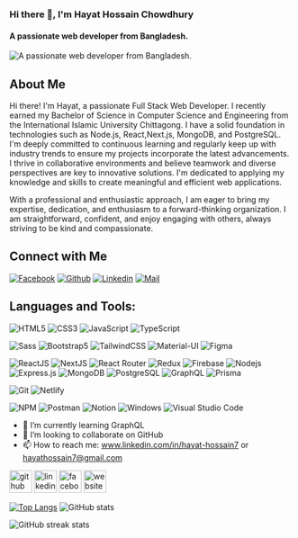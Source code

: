 ### Hi there 👋, I'm Hayat Hossain Chowdhury
#### A passionate web developer from Bangladesh.
![A passionate web developer from Bangladesh.](https://i.ibb.co/G7CNCL1/1693384554148.jpg)

## About Me
Hi there! I'm Hayat, a passionate Full Stack Web Developer. I recently earned my Bachelor of Science in Computer Science and Engineering from the International Islamic University Chittagong. I have a solid foundation in technologies such as Node.js, React,Next.js, MongoDB, and PostgreSQL. I'm deeply committed to continuous learning and regularly keep up with industry trends to ensure my projects incorporate the latest advancements. I thrive in collaborative environments and believe teamwork and diverse perspectives are key to innovative solutions. I'm dedicated to applying my knowledge and skills to create meaningful and efficient web applications. 
             
With a professional and enthusiastic approach, I am eager to bring my expertise, dedication, and enthusiasm to a forward-thinking organization. I am straightforward, confident, and enjoy engaging with others, always striving to be kind and compassionate.

## Connect with Me
[![Facebook](https://img.shields.io/badge/Facebook-1877F2?style=for-the-badge&logo=facebook&logoColor=white)](https://www.facebook.com/HayatHossainNChowdhury/)
[![Github](https://img.shields.io/badge/GitHub-100000?style=for-the-badge&logo=github&logoColor=white)]([https://github.com/saminravi99](https://github.com/nakib1948))
[![Linkedin](https://img.shields.io/badge/LinkedIn-0077B5?style=for-the-badge&logo=linkedin&logoColor=white)](https://www.linkedin.com/in/www.linkedin.com/in/hayat-hossain7/)
[![Mail](https://img.shields.io/badge/Gmail-D14836?style=for-the-badge&logo=gmail&logoColor=white)](mailto:saminisrar1@gmail.com)

## Languages and Tools:

![HTML5](https://img.shields.io/badge/HTML5-E34F26?style=for-the-badge&logo=html5&logoColor=white)
![CSS3](https://img.shields.io/badge/CSS3-1572B6?style=for-the-badge&logo=css3&logoColor=white)
![JavaScript](https://img.shields.io/badge/JavaScript-F7DF1E?style=for-the-badge&logo=javascript&logoColor=black)
![TypeScript](https://img.shields.io/badge/-TypeScript-007ACC?style=flat-square&logo=typescript)

![Sass](https://img.shields.io/badge/Sass-CC6699?style=for-the-badge&logo=sass&logoColor=white)
![Bootstrap5](https://img.shields.io/badge/Bootstrap-563D7C?style=for-the-badge&logo=bootstrap&logoColor=white)
![TailwindCSS](https://img.shields.io/badge/tailwindcss-%2338B2AC.svg?style=for-the-badge&logo=tailwind-css&logoColor=white)
![Material-UI](https://img.shields.io/badge/Material--UI-0081CB?style=for-the-badge&logo=material-ui&logoColor=white)
![Figma](https://img.shields.io/badge/Figma-F24E1E?style=for-the-badge&logo=figma&logoColor=white)

![ReactJS](https://img.shields.io/badge/React-20232A?style=for-the-badge&logo=react&logoColor=61DAFB)
![NextJS](https://img.shields.io/badge/NEXTJS-000000?style=for-the-badge&logo=Next.js&logoColor=white)
![React Router](https://img.shields.io/badge/React_Router-CA4245?style=for-the-badge&logo=react-router&logoColor=white)
![Redux](https://img.shields.io/badge/Redux-593D88?style=for-the-badge&logo=redux&logoColor=white)
![Firebase](https://img.shields.io/badge/firebase-ffca28?style=for-the-badge&logo=firebase&logoColor=black)
![Nodejs](https://img.shields.io/badge/Node.js-339933?style=for-the-badge&logo=nodedotjs&logoColor=white)
![Express.js](https://img.shields.io/badge/Express.js-000000?style=for-the-badge&logo=express&logoColor=white)
![MongoDB](https://img.shields.io/badge/MongoDB-4EA94B?style=for-the-badge&logo=mongodb&logoColor=white)
![PostgreSQL](https://img.shields.io/badge/-PostgreSQL-336791?style=for-the-badge&logo=PostgreSQL&logoColor=white)
![GraphQL](https://img.shields.io/badge/-GraphQL-E10098?style=for-the-badge&logo=GraphQL&logoColor=white)
![Prisma](https://img.shields.io/badge/Prisma-2D3748?style=for-the-badge&logo=Prisma&logoColor=white)


![Git](https://img.shields.io/badge/Git-F05032?style=for-the-badge&logo=git&logoColor=white)
![Netlify](https://img.shields.io/badge/Netlify-00C7B7?style=for-the-badge&logo=netlify&logoColor=white)



![NPM](https://img.shields.io/badge/npm-CB3837?style=for-the-badge&logo=npm&logoColor=white)
![Postman](https://img.shields.io/badge/Postman-FF6C37?style=for-the-badge&logo=Postman&logoColor=white)
![Notion](https://img.shields.io/badge/Notion-000000?style=for-the-badge&logo=notion&logoColor=white)
![Windows](https://img.shields.io/badge/Windows-0078D6?style=for-the-badge&logo=windows&logoColor=white)
![Visual Studio Code](https://img.shields.io/badge/Visual_Studio_Code-0078D4?style=for-the-badge&logo=visual%20studio%20code&logoColor=white)


- 🌱 I’m currently learning GraphQL 
- 👯 I’m looking to collaborate on GitHub  
- 📫 How to reach me: www.linkedin.com/in/hayat-hossain7 or hayathossain7@gmail.com


[<img src='https://cdn.jsdelivr.net/npm/simple-icons@3.0.1/icons/github.svg' alt='github' height='40'>](https://github.com/nakib1948)  [<img src='https://cdn.jsdelivr.net/npm/simple-icons@3.0.1/icons/linkedin.svg' alt='linkedin' height='40'>](https://www.linkedin.com/in/www.linkedin.com/in/hayat-hossain7/)  [<img src='https://cdn.jsdelivr.net/npm/simple-icons@3.0.1/icons/facebook.svg' alt='facebook' height='40'>](https://www.facebook.com/https://www.facebook.com/HayatHossainNChowdhury/)  [<img src='https://cdn.jsdelivr.net/npm/simple-icons@3.0.1/icons/icloud.svg' alt='website' height='40'>](https://hayat-hossain-portfolio.netlify.app/)  


[![Top Langs](https://github-readme-stats.vercel.app/api/top-langs/?username=nakib1948)](https://github.com/anuraghazra/github-readme-stats)            ![GitHub stats](https://github-readme-stats.vercel.app/api?username=nakib1948&show_icons=true&count_private=true) 

 ![GitHub streak stats](https://streak-stats.demolab.com/?user=nakib1948)  


